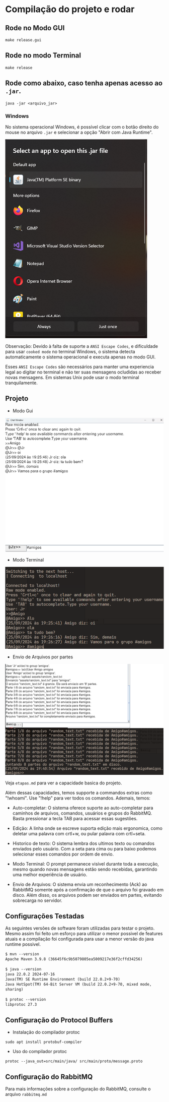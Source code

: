 # Compilação do projeto e rodar

## Rode no Modo GUI

```
make release.gui

```

## Rode no modo Terminal

```
make release

```

## Rode como abaixo, caso tenha apenas acesso ao `.jar`.


```
java -jar <arquivo_jar>

```

### Windows
No sistema operacional Windows, é possível clicar com o botão direito do mouse no arquivo `.jar` e selecionar a opção "Abrir com Java Runtime".

![Java Runtime](./img/sd-windows-open_with_java_runtime.png)

Observação: Devido à falta de suporte a `ANSI Escape Codes`, e dificuldade para usar ``cooked mode`` no terminal Windows, o sistema detecta automaticamente o sistema operacional e executa apenas no modo GUI.

Esses `ANSI Escape Codes` são necessários para manter uma experiencia legal ao digitar no terminal e não ter suas mensagens ocludidas ao receber novas mensagens. Em sistemas Unix pode usar o modo terminal tranquilamente.


## Projeto

- Modo Gui

![Gui Mode](./img/sd-gui.png)

- Modo Terminal

![Terminal Mode](./img/sd-terminal.png)

- Envio de Arquivos por partes

![Seding Files](./img/sd-files.png)


Veja ``etapas.md`` para ver a capacidade basica do projeto.

Além dessas capacidades, temos supporte a commandos extras como "!whoami". Use  "!help" para ver todos os comandos. Ademais, temos:

- Auto-completar: O sistema oferece suporte ao auto-completar para caminhos de arquivos, comandos, usuários e grupos do RabbitMQ. Basta pressionar a tecla TAB para acessar essas sugestões.

- Edição: A linha onde se escreve suporta edição mais ergonomica, como deletar uma palavra com crtl+w, ou pular palavra com crtl+seta.

- Historico de texto: O sistema lembra dos ultimos texto ou comandos enviados pelo usuário. Com a seta para cima ou para baixo podemos selecionar esses comandos por ordem de envio.

- Modo Terminal: O prompt permanece visível durante toda a execução, mesmo quando novas mensagens estão sendo recebidas, garantindo uma melhor experiência de usuário.

- Envio de Arquivos: O sistema envia um reconhecimento (Ack) ao RabbitMQ somente após a confirmação de que o arquivo foi gravado em disco. Além disso, os arquivos podem ser enviados em partes, evitando sobrecarga no servidor.






## Configurações Testadas
As seguintes versões de software foram utilizadas para testar o projeto. Mesmo assim foi feito um esforço
para utilizar o menor possivel de features atuais e a compilação foi configurada para usar a menor versão do java runtime possivel.

    $ mvn --version
    Apache Maven 3.9.8 (36645f6c9b5079805ea5009217e36f2cffd34256)

    $ java --version
    java 22.0.2 2024-07-16
    Java(TM) SE Runtime Environment (build 22.0.2+9-70)
    Java HotSpot(TM) 64-Bit Server VM (build 22.0.2+9-70, mixed mode, sharing)

    $ protoc --version
    libprotoc 27.3


## Configuração do Protocol Buffers


- Instalação do compilador protoc

```
sudo apt install protobuf-compiler
```

-  Uso do compilador protoc

```
protoc --java_out=src/main/java/ src/main/proto/message.proto

```

## Configuração do RabbitMQ

Para mais informações sobre a configuração do RabbitMQ, consulte o arquivo ``rabbitmq.md``
